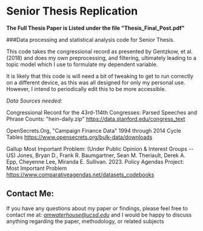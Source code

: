 # Senior Thesis Replication
**The Full Thesis Paper is Listed under the file "Thesis_Final_Post.pdf"**

###Data processing and statistical analysis code for Senior Thesis.


This code takes the congressional record as presented by Gentzkow, et al. (2018) and does my own preprocessing, and filtering, ultimately leading to a topic model which I use to formulate my dependent variable.


It is likely that this code is will need a bit of tweaking to get to run correctly on a different device, as this was all designed for only my personal use. However, I intend to periodically edit this to be more accessible.

 
*Data Sources needed:*

Congressional Record for the 43rd-114th Congresses: Parsed Speeches and Phrase Counts:
"hein-daily.zip"
https://data.stanford.edu/congress_text

OpenSecrets.Org, "Campaign Finance Data"
1994 through 2014 Cycle Tables 
https://www.opensecrets.org/bulk-data/downloads

Gallup Most Important Problem:
(Under Public Opinion & Interest Groups -- US)
Jones, Bryan D., Frank R. Baumgartner, Sean M. Theriault, Derek A. Epp, Cheyenne Lee, Miranda E. Sullivan. 2023. Policy Agendas Project: Most Important Problem
https://www.comparativeagendas.net/datasets_codebooks


## Contact Me:

If you have any questions about my paper or findings, please feel free to contact me at: *amwaterhouse@ucsd.edu* and I would be happy to discuss anything regarding the paper, methodology, or related subjects
